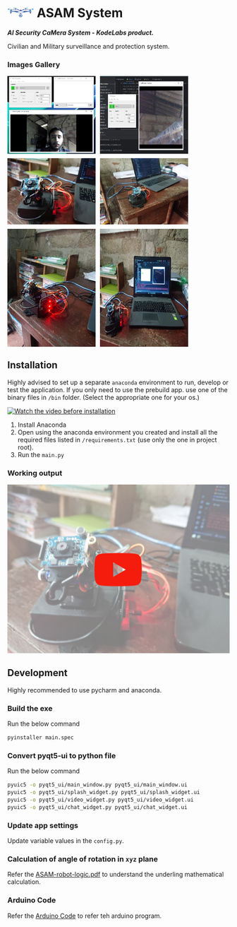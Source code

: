 # <img src="data/images/icons/github_logo.png" height="24px"> ASAM System
___*AI Security CaMera System*_ - _*KodeLabs product.*___

Civilian and Military surveillance and protection system.

### Images Gallery

<div style="display: flex; flex-wrap: wrap; gap: 10px;">
  <img src=".github/images/screenshot-2.jpg" alt="Screenshot 2" style="width: 200px; height: auto;">
  <img src=".github/images/screenshot-1.jpg" alt="Screenshot 1" style="width: 200px; height: auto;">
  <img src=".github/images/targeting-robot-1.jpg" alt="Targeting Robot 1" style="width: 200px; height: auto;">
  <img src=".github/images/targeting-robot-3.jpg" alt="Targeting Robot 3" style="width: 200px; height: auto;">
  <img src=".github/images/targeting-robot-5.jpg" alt="Targeting Robot 5" style="width: 200px; height: auto;">
  <img src=".github/images/targeting-robot-6.jpg" alt="Targeting Robot 6" style="width: 200px; height: auto;">
</div>

## Installation

Highly advised to set up a separate `anaconda` environment to run, develop or test the application. If you only need to use the prebuild app. use one of the binary files in `/bin` folder. (Select the appropriate one for your os.)

[![Watch the video before installation](.github/images/video-placeholder-installation.png)](https://youtu.be/J3gjK-BNoGM)

1. Install Anaconda
2. Open using the anaconda environment you created and install all the required files listed in `/requirements.txt` (use only the one in project root).
3. Run the `main.py`

### Working output

[![Watch the video](.github/images/video-placeholder.png)](https://youtu.be/J3gjK-BNoGM)

## Development

Highly recommended to use pycharm and anaconda.

### Build the exe 

Run the below command

```bash
pyinstaller main.spec
```

### Convert pyqt5-ui to python file

Run the below command

```bash
pyuic5 -o pyqt5_ui/main_window.py pyqt5_ui/main_window.ui
pyuic5 -o pyqt5_ui/splash_widget.py pyqt5_ui/splash_widget.ui
pyuic5 -o pyqt5_ui/video_widget.py pyqt5_ui/video_widget.ui
pyuic5 -o pyqt5_ui/chat_widget.py pyqt5_ui/chat_widget.ui
```

### Update app settings

Update variable values in the `config.py`.

### Calculation of angle of rotation in `xyz` plane

Refer the [ASAM-robot-logic.pdf](/arduino-robot/ASAM-robot-logic.pdf) to understand the underling mathematical calculation.

### Arduino Code

Refer the [Arduino Code](/arduino-robot/arduino-robot.ino) to refer teh arduino program.


